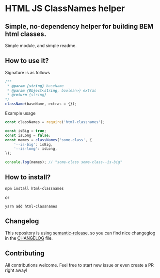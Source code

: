 # HTML JS ClassNames helper
## Simple, no-dependency helper for building BEM html classes.
Simple module, and simple readme.

## How to use it?
Signature is as follows
```js
/**
 * @param {string} baseName
 * @param {Object<string, boolean>} extras
 * @return {string}
*/
className(baseName, extras = {});
```

Example usage
```js
const classNames = require('html-classnames');

const isBig = true;
const isLong = false;
const names = classNames('some-class', {
    '--is-big': isBig,
    '--is-long': isLong, 
});

console.log(names); // "some-class some-class--is-big"
```

## How to install?
```
npm install html-classnames
```

or 

```
yarn add html-classnames
```

## Changelog
This repository is using [semantic-release](http://semantic-release.gitbook.io), so you can find nice changeglog in the [CHANGELOG](./CHANGELOG.md) file.

## Contributing
All contributions welcome. Feel free to start new issue or even create a PR right away!
